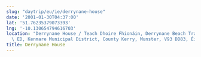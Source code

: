 ```yaml
---
slug: "daytrip/eu/ie/derrynane-house"
date: '2001-01-30T04:37:00'
lat: '51.76235379073393'
lng: '-10.130654794616703'
location: "Derrynane House / Teach Dhoire Fhionáin, Derrynane Beach Track, Darrynane\
  \ ED, Kenmare Municipal District, County Kerry, Munster, V93 DD83, Éire / Ireland"
title: Derrynane House
---
```



